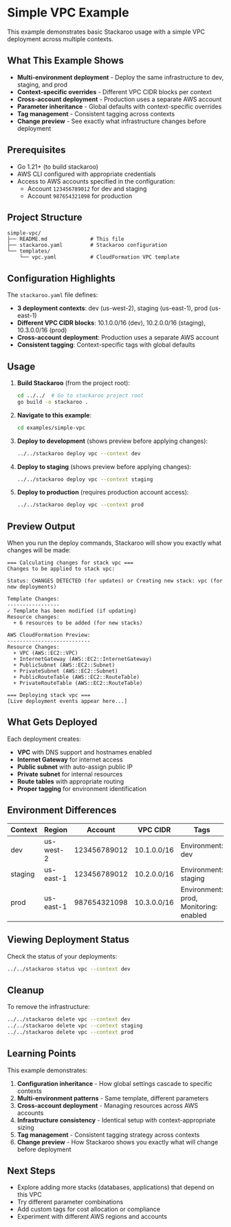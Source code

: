 # Simple VPC Example

This example demonstrates basic Stackaroo usage with a simple VPC deployment across multiple contexts.

## What This Example Shows

- **Multi-environment deployment** - Deploy the same infrastructure to dev, staging, and prod
- **Context-specific overrides** - Different VPC CIDR blocks per context
- **Cross-account deployment** - Production uses a separate AWS account
- **Parameter inheritance** - Global defaults with context-specific overrides
- **Tag management** - Consistent tagging across contexts
- **Change preview** - See exactly what infrastructure changes before deployment

## Prerequisites

- Go 1.21+ (to build stackaroo)
- AWS CLI configured with appropriate credentials
- Access to AWS accounts specified in the configuration:
  - Account `123456789012` for dev and staging
  - Account `987654321098` for production

## Project Structure

```
simple-vpc/
├── README.md              # This file
├── stackaroo.yaml         # Stackaroo configuration
└── templates/
    └── vpc.yaml           # CloudFormation VPC template
```

## Configuration Highlights

The `stackaroo.yaml` file defines:

- **3 deployment contexts**: dev (us-west-2), staging (us-east-1), prod (us-east-1)
- **Different VPC CIDR blocks**: 10.1.0.0/16 (dev), 10.2.0.0/16 (staging), 10.3.0.0/16 (prod)
- **Cross-account deployment**: Production uses a separate AWS account
- **Consistent tagging**: Context-specific tags with global defaults

## Usage

1. **Build Stackaroo** (from the project root):
   ```bash
   cd ../../  # Go to stackaroo project root
   go build -o stackaroo .
   ```

2. **Navigate to this example**:
   ```bash
   cd examples/simple-vpc
   ```

3. **Deploy to development** (shows preview before applying changes):
   ```bash
   ../../stackaroo deploy vpc --context dev
   ```

4. **Deploy to staging** (shows preview before applying changes):
   ```bash
   ../../stackaroo deploy vpc --context staging
   ```

5. **Deploy to production** (requires production account access):
   ```bash
   ../../stackaroo deploy vpc --context prod
   ```

## Preview Output

When you run the deploy commands, Stackaroo will show you exactly what changes will be made:

```
=== Calculating changes for stack vpc ===
Changes to be applied to stack vpc:

Status: CHANGES DETECTED (for updates) or Creating new stack: vpc (for new deployments)

Template Changes:
-----------------
✓ Template has been modified (if updating)
Resource changes:
  + 6 resources to be added (for new stacks)

AWS CloudFormation Preview:
---------------------------
Resource Changes:
  + VPC (AWS::EC2::VPC)
  + InternetGateway (AWS::EC2::InternetGateway)
  + PublicSubnet (AWS::EC2::Subnet)
  + PrivateSubnet (AWS::EC2::Subnet)
  + PublicRouteTable (AWS::EC2::RouteTable)
  + PrivateRouteTable (AWS::EC2::RouteTable)

=== Deploying stack vpc ===
[Live deployment events appear here...]
```

## What Gets Deployed

Each deployment creates:
- **VPC** with DNS support and hostnames enabled
- **Internet Gateway** for internet access
- **Public subnet** with auto-assign public IP
- **Private subnet** for internal resources
- **Route tables** with appropriate routing
- **Proper tagging** for environment identification

## Environment Differences

| Context | Region    | Account      | VPC CIDR      | Tags |
|---------|-----------|--------------|---------------|------|
| dev     | us-west-2 | 123456789012 | 10.1.0.0/16   | Environment: dev |
| staging | us-east-1 | 123456789012 | 10.2.0.0/16   | Environment: staging |
| prod    | us-east-1 | 987654321098 | 10.3.0.0/16   | Environment: prod, Monitoring: enabled |

## Viewing Deployment Status

Check the status of your deployments:
```bash
../../stackaroo status vpc --context dev
```

## Cleanup

To remove the infrastructure:
```bash
../../stackaroo delete vpc --context dev
../../stackaroo delete vpc --context staging
../../stackaroo delete vpc --context prod
```

## Learning Points

This example demonstrates:

1. **Configuration inheritance** - How global settings cascade to specific contexts
2. **Multi-environment patterns** - Same template, different parameters
3. **Cross-account deployment** - Managing resources across AWS accounts
4. **Infrastructure consistency** - Identical setup with context-appropriate sizing
5. **Tag management** - Consistent tagging strategy across contexts
6. **Change preview** - How Stackaroo shows you exactly what will change before deployment

## Next Steps

- Explore adding more stacks (databases, applications) that depend on this VPC
- Try different parameter combinations
- Add custom tags for cost allocation or compliance
- Experiment with different AWS regions and accounts

